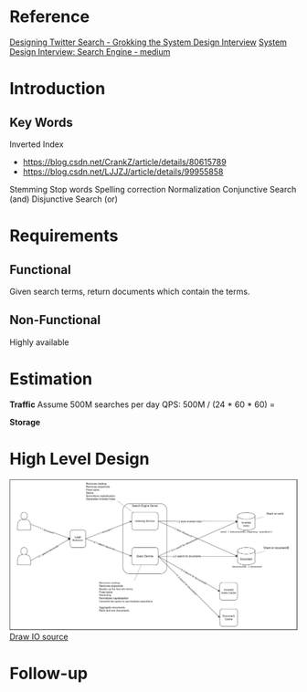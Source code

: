 # Reference
[Designing Twitter Search - Grokking the System Design Interview](https://www.educative.io/courses/grokking-the-system-design-interview/xV9mMjj74gE)
[System Design Interview: Search Engine - medium](https://medium.com/double-pointer/system-design-interview-search-engine-edb66b64fd5e)

# Introduction
## Key Words
Inverted Index
 - https://blog.csdn.net/CrankZ/article/details/80615789
 - https://blog.csdn.net/LJJZJ/article/details/99955858

Stemming
Stop words
Spelling correction
Normalization
Conjunctive Search (and)
Disjunctive Search (or)

# Requirements
## **Functional**
Given search terms, return documents which contain the terms.

## **Non-Functional**
Highly available

# Estimation
**Traffic**
Assume 500M searches per day
QPS: 500M / (24 * 60 * 60) = 

 **Storage**


# High Level Design

![search engine](https://raw.githubusercontent.com/lambda826/My-Notebook/master/08%20System%20Design/02%20System%20Design%20Demos/resource/search%20engine.png)
[Draw IO source](https://app.diagrams.net/#G1nZpAJ1gY0EXcrLiRGmfU5tJI6XbDJo0V)





# Follow-up



<!--stackedit_data:
eyJoaXN0b3J5IjpbMTM4MjExODg0NywtMTA5OTAyMTUwNiwtOT
cwNjQyMDcxLDQ2MzY3ODA4MywxMjQ0MjIzNjkyLC00NzQzODEw
NzgsLTEzOTY4NzgxMTgsNzMwOTk4MTE2XX0=
-->